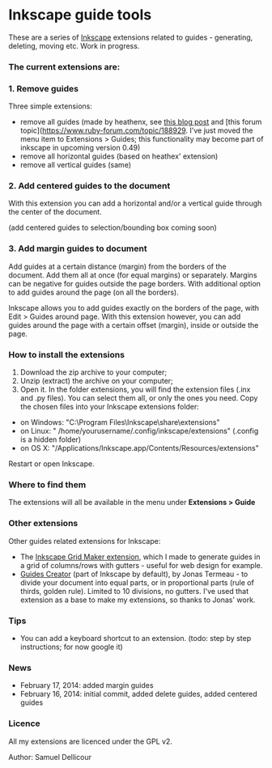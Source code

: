 Inkscape guide tools
===================

These are a series of [Inkscape](http://inkscape.org/) extensions related to guides - generating, deleting, moving etc. Work in progress.

### The current extensions are:

### 1. Remove guides

Three simple extensions:

- remove all guides (made by heathenx, see [this blog post](http://screencasters.heathenx.org/blog/2009/06/09/inkscape-extension-remove-guides/) and [this forum topic](https://www.ruby-forum.com/topic/188929. I've just moved the menu item to Extensions > Guides; this functionality may become part of inkscape in upcoming version 0.49)
- remove all horizontal guides (based on heathex' extension)
- remove all vertical guides (same)

### 2. Add centered guides to the document

With this extension you can add a horizontal and/or a vertical guide through the center of the document.

(add centered guides to selection/bounding box coming soon)

### 3. Add margin guides to document

Add guides at a certain distance (margin) from the borders of the document. Add them all at once (for equal margins) or separately. Margins can be negative for guides outside the page borders. With additional option to add guides around the page (on all the borders).

Inkscape allows you to add guides exactly on the borders of the page, with Edit > Guides around page. With this extension however, you can add guides around the page with a certain offset (margin), inside or outside the page.

### How to install the extensions

1. Download the zip archive to your computer;
2. Unzip (extract) the archive on your computer;
3. Open it. In the folder extensions, you will find the extension files (.inx and .py files). You can select them all, or only the ones you need. Copy the chosen files into your Inkscape extensions folder:

- on Windows: "C:\Program Files\Inkscape\share\extensions"
- on Linux: " /home/yourusername/.config/inkscape/extensions" (.config is a hidden folder)
- on OS X: "/Applications/Inkscape.app/Contents/Resources/extensions" 

Restart or open Inkscape.

### Where to find them

The extensions will all be available in the menu under **Extensions > Guide**

### Other extensions

Other guides related extensions for Inkscape:

- The [Inkscape Grid Maker extension](https://github.com/sambody/inkscape-grid-maker), which I made to generate guides in a grid of columns/rows with gutters - useful for web design for example.
- [Guides Creator](http://code.google.com/p/inkscape-guides-creator/) (part of Inkscape by default), by Jonas Termeau - to divide your document into equal parts, or in proportional parts (rule of thirds, golden rule). Limited to 10 divisions, no gutters. I've used that extension as a base to make my extensions, so thanks to Jonas' work.

### Tips

- You can add a keyboard shortcut to an extension. (todo: step by step instructions; for now google it)

### News

- February 17, 2014: added margin guides
- February 16, 2014: initial commit, added delete guides, added centered guides

### Licence

All my extensions are licenced under the GPL v2.

Author: Samuel Dellicour